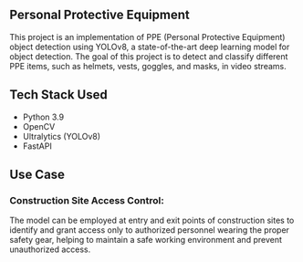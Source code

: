 ## **Personal Protective Equipment**

This project is an implementation of PPE (Personal Protective Equipment) object detection using YOLOv8, a state-of-the-art deep learning model for object detection. The goal of this project is to detect and classify different PPE items, such as helmets, vests, goggles, and masks, in video streams.

## **Tech Stack Used**

  * Python 3.9
  * OpenCV
  * Ultralytics (YOLOv8)
  * FastAPI
    
## **Use Case**

### Construction Site Access Control:
The model can be employed at entry and exit points of construction sites to identify and grant access only to authorized personnel wearing the proper safety gear, helping to maintain a safe working environment and prevent unauthorized access.





